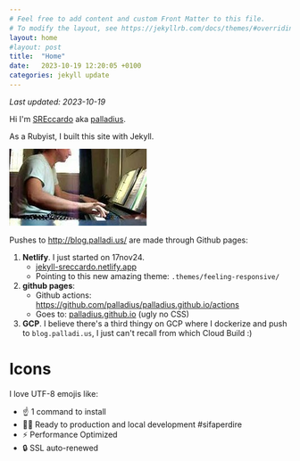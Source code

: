 ```yaml
---
# Feel free to add content and custom Front Matter to this file.
# To modify the layout, see https://jekyllrb.com/docs/themes/#overriding-theme-defaults
layout: home
#layout: post
title:  "Home"
date:   2023-10-19 12:20:05 +0100
categories: jekyll update
---
```


*Last updated: 2023-10-19*

Hi I'm [SREccardo](https://x.com/sreccardo) aka [palladius](https://x.com/palladius).

As a Rubyist, I built this site with Jekyll.

![Foto di Alessandro da piccolino](/assets/immagini/riccardume/hqdefault2.jpeg)

Pushes to http://blog.palladi.us/ are made through Github pages:

1. **Netlify**. I just started on 17nov24.
    * [jekyll-sreccardo.netlify.app](https://jekyll-sreccardo.netlify.app/)
    * Pointing to this new amazing theme: `.themes/feeling-responsive/`
2. **github pages**:
    * Github actions: https://github.com/palladius/palladius.github.io/actions
    * Goes to: [palladius.github.io](https://palladius.github.io/) (ugly no CSS)
3. **GCP**. I believe there's a third thingy on GCP where I dockerize and push to `blog.palladi.us`, I just can't recall from which Cloud Build :)

# Icons

I love UTF-8 emojis like:

* ☝️  1 command to install
* 👨‍💻 Ready to production and local development #sifaperdire
* ⚡  Performance Optimized
* 🔒 SSL auto-renewed

